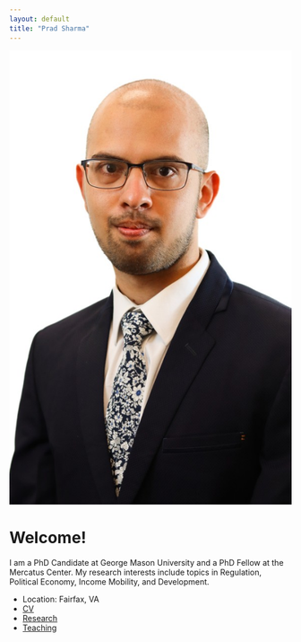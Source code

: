 ```yaml
---
layout: default
title: "Prad Sharma"
---
```

![My Photo](files/headshot.jpeg)
# Welcome!

I am a PhD Candidate at George Mason University and a PhD Fellow at the Mercatus Center. My research interests include topics in Regulation, Political Economy, Income Mobility, and Development. 


- Location: Fairfax, VA
- [CV](CV)  <!-- links to the cv.md page -->
- [Research](Research)
- [Teaching](Teaching)


